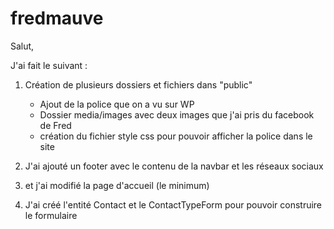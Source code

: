 # fredmauve

Salut,

J'ai fait le suivant : 

1. Création de plusieurs dossiers et fichiers dans "public"
    - Ajout de la police que on a vu sur WP
    - Dossier media/images avec deux images que j'ai pris du facebook de Fred
    - création du fichier style css pour pouvoir afficher la police dans le site

2. J'ai ajouté un footer avec le contenu de la navbar et les réseaux sociaux
3. et j'ai modifié la page d'accueil (le minimum)

4. J'ai créé l'entité Contact et le ContactTypeForm pour pouvoir construire le formulaire